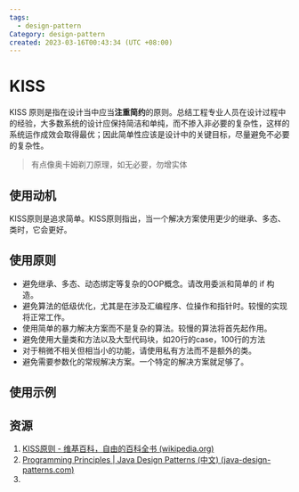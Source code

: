```yaml
---
tags:
  - design-pattern
Category: design-pattern
created: 2023-03-16T00:43:34 (UTC +08:00)
---
```



# KISS

KISS 原则是指在设计当中应当**注重简约**的原则。总结工程专业人员在设计过程中的经验，大多数系统的设计应保持简洁和单纯，而不掺入非必要的复杂性，这样的系统运作成效会取得最优；因此简单性应该是设计中的关键目标，尽量避免不必要的复杂性。

> 有点像奥卡姆剃刀原理，如无必要，勿增实体

## 使用动机

KISS原则是追求简单。KISS原则指出，当一个解决方案使用更少的继承、多态、类时，它会更好。

## 使用原则

- 避免继承、多态、动态绑定等复杂的OOP概念。请改用委派和简单的 if 构造。
- 避免算法的低级优化，尤其是在涉及汇编程序、位操作和指针时。较慢的实现将正常工作。
- 使用简单的暴力解决方案而不是复杂的算法。较慢的算法将首先起作用。
- 避免使用大量类和方法以及大型代码块，如20行的case，100行的方法
- 对于稍微不相关但相当小的功能，请使用私有方法而不是额外的类。
- 避免需要参数化的常规解决方案。一个特定的解决方案就足够了。

## 使用示例


## 资源

1. [KISS原则 - 维基百科，自由的百科全书 (wikipedia.org)](https://zh.wikipedia.org/wiki/KISS原则)
1. [Programming Principles | Java Design Patterns (中文) (java-design-patterns.com)](https://java-design-patterns.com/zh/principles/#kiss)
1. 